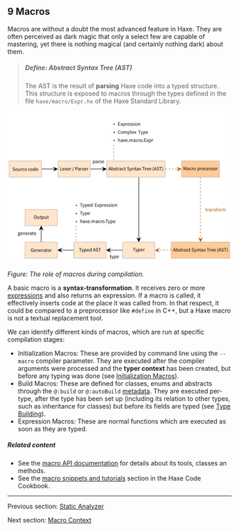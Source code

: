 ## 9 Macros

Macros are without a doubt the most advanced feature in Haxe. They are often perceived as dark magic that only a select few are capable of mastering, yet there is nothing magical (and certainly nothing dark) about them.

> ##### Define: Abstract Syntax Tree (AST)
>
> The AST is the result of **parsing** Haxe code into a typed structure. This structure is exposed to macros through the types defined in the file `haxe/macro/Expr.hx` of the Haxe Standard Library.

<img src="../../../HaxeManual/assets/graphics/generated/macro-compilation-role.png" alt="The role of macros during compilation." title="The role of macros during compilation." />

_Figure: The role of macros during compilation._

A basic macro is a **syntax-transformation**. It receives zero or more [expressions](expression.md) and also returns an expression. If a macro is called, it effectively inserts code at the place it was called from. In that respect, it could be compared to a preprocessor like `#define` in C++, but a Haxe macro is not a textual replacement tool.

We can identify different kinds of macros, which are run at specific compilation stages:

* Initialization Macros: These are provided by command line using the `--macro` compiler parameter. They are executed after the compiler arguments were processed and the **typer context** has been created, but before any typing was done (see [Initialization Macros](macro-initialization.md)).
* Build Macros: These are defined for classes, enums and abstracts through the `@:build` or `@:autoBuild` [metadata](lf-metadata.md). They are executed per-type, after the type has been set up (including its relation to other types, such as inheritance for classes) but before its fields are typed (see [Type Building](macro-type-building.md)).
* Expression Macros: These are normal functions which are executed as soon as they are typed.

##### Related content

* See the [macro API documentation](http://api.haxe.org/haxe/macro) for details about its tools, classes an methods. 
* See the [macro snippets and tutorials](http://code.haxe.org/category/macros/) section in the Haxe Code Cookbook.

---

Previous section: [Static Analyzer](cr-static-analyzer.md)

Next section: [Macro Context](macro-context.md)